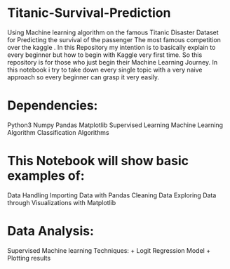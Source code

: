 # Titanic-Survival-Prediction
Using Machine learning algorithm on the famous Titanic Disaster Dataset for Predicting the survival of the passenger
The most famous competition over the kaggle . In this Repository my intention is to basically explain to every beginner but how to begin with Kaggle very first time. So this repository is for those who just begin their Machine Learning Journey. In this notebook i try to take down every single topic with a very naive approach so every beginner can grasp it very easily.

# Dependencies:
Python3
Numpy
Pandas
Matplotlib
Supervised Learning
Machine Learning Algorithm
Classification Algorithms

# This Notebook will show basic examples of:
Data Handling
Importing Data with Pandas
Cleaning Data
Exploring Data through Visualizations with Matplotlib

# Data Analysis:
Supervised Machine learning Techniques: + Logit Regression Model + Plotting results 
